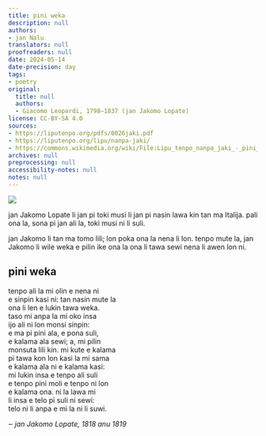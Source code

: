```yaml
---
title: pini weka
description: null
authors:
- jan Nalu
translators: null
proofreaders: null
date: 2024-05-14
date-precision: day
tags:
- poetry
original:
  title: null
  authors:
  - Giacomo Leopardi, 1798–1837 (jan Jakomo Lopate)
license: CC-BY-SA 4.0
sources:
- https://liputenpo.org/pdfs/0026jaki.pdf
- https://liputenpo.org/lipu/nanpa-jaki/
- https://commons.wikimedia.org/wiki/File:Lipu_tenpo_nanpa_jaki_-_pini_weka.png
archives: null
preprocessing: null
accessibility-notes: null
notes: null
---
```


![](https://upload.wikimedia.org/wikipedia/commons/f/f3/Lipu_tenpo_nanpa_jaki_-_pini_weka.png)

jan Jakomo Lopate li jan pi toki musi li jan pi nasin lawa kin tan ma Italija. pali ona la, sona pi jan ali la, toki musi ni li suli.

jan Jakomo li tan ma tomo lili; lon poka ona la nena li lon. tenpo mute la, jan Jakomo li wile weka e pilin ike ona la ona li tawa sewi nena li awen lon ni.

## pini weka

tenpo ali la mi olin e nena ni  
e sinpin kasi ni: tan nasin mute la  
ona li len e lukin tawa weka.  
taso mi anpa la mi oko insa  
ijo ali ni lon monsi sinpin:  
e ma pi pini ala, e pona suli,  
e kalama ala sewi; a, mi pilin  
monsuta lili kin. mi kute e kalama  
pi tawa kon lon kasi la mi sama  
e kalama ala ni e kalama kasi:  
mi lukin insa e tenpo ali suli  
e tenpo pini moli e tenpo ni lon  
e kalama ona. ni la lawa mi  
li insa e telo pi suli ni sewi:  
telo ni li anpa e mi la ni li suwi.

*‒ jan Jakomo Lopate, 1818 anu 1819*